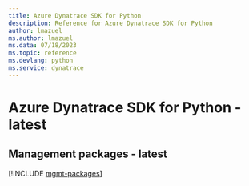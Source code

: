 ```yaml
---
title: Azure Dynatrace SDK for Python
description: Reference for Azure Dynatrace SDK for Python
author: lmazuel
ms.author: lmazuel
ms.data: 07/18/2023
ms.topic: reference
ms.devlang: python
ms.service: dynatrace
---
```

# Azure Dynatrace SDK for Python - latest

## Management packages - latest
[!INCLUDE [mgmt-packages](dynatrace-mgmt-index.md)]